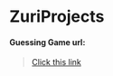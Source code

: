 # ZuriProjects

#### Guessing Game url: 
>[Click this link](https://replit.com/@DonKross/JavaScriptTuts#guessGame.js)

